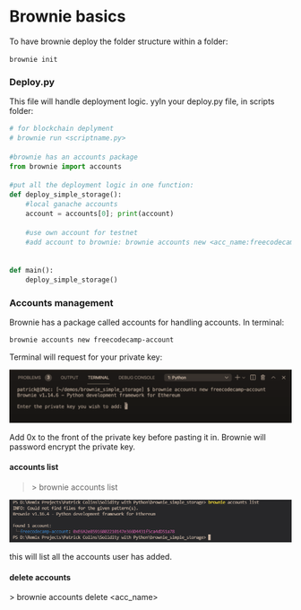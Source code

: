 # Brownie basics

To have brownie deploy the folder structure within a folder:

`brownie init`

### Deploy.py

This file will handle deployment logic. yyIn your deploy.py file, in scripts folder:

```python
# for blockchain deplyment
# brownie run <scriptname.py>

#brownie has an accounts package
from brownie import accounts 

#put all the deployment logic in one function:
def deploy_simple_storage():
    #local ganache accounts
    account = accounts[0]; print(account)

    #use own account for testnet
    #add account to brownie: brownie accounts new <acc_name:freecodecamp-account>


def main():
    deploy_simple_storage()
```

### Accounts management

Brownie has a package called accounts for handling accounts. In terminal:

```bash
brownie accounts new freecodecamp-account
```

Terminal will request for your private key:

![](<../../../.gitbook/assets/image (242).png>)

Add 0x to the front of the private key before pasting it in. Brownie will password encrypt the private key.

#### accounts list

> &#x20;\> brownie accounts list

![](<../../../.gitbook/assets/image (106).png>)

this will list all the accounts user has added.

#### delete accounts&#x20;

&#x20;\> brownie accounts delete \<acc\_name>
